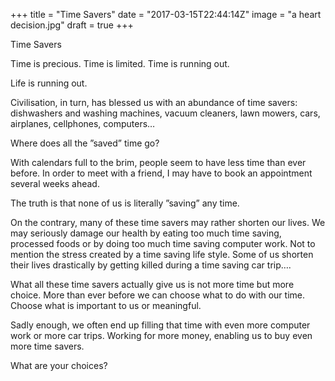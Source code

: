 +++
title = "Time Savers"
date = "2017-03-15T22:44:14Z"
image = "a heart decision.jpg"
draft = true
+++


Time Savers

Time is precious. Time is limited. Time is running out.

Life is running out.

Civilisation, in turn, has blessed us with an abundance of time savers: dishwashers and washing machines, vacuum cleaners, lawn mowers, cars, airplanes, cellphones, computers…

Where does all the ”saved” time go? 

With calendars full to the brim, people seem to have less time than ever before. In order to meet with a friend, I may have to book an appointment several weeks ahead. 

The truth is that none of us is literally ”saving” any time. 

On the contrary, many of these time savers may rather shorten our lives. We may seriously damage our health by eating too much time saving, processed foods or by doing too much time saving computer work. Not to mention the stress created by a time saving life style. Some of us shorten their lives drastically by getting killed during a time saving car trip….

What all these time savers actually give us is not more time but more choice. More than ever before we can choose what to do with our time. Choose what is important to us or meaningful.

Sadly enough, we often end up filling that time with even more computer work or more car trips. Working for more money, enabling us to buy even more time savers.

What are your choices?
